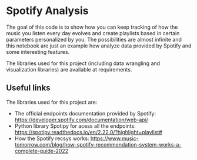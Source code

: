 # Spotify Analysis
The goal of this code is to show how you can keep tracking of how the music you listen every day evolves and create playlists based in certain parameters personalized by you. The possibilities are almost infinite and this notebook are just an example how analyze data provided by Spotify and some interesting features. 

The libraries used for this project (including data wrangling and visualization libraries) are available at requirements.

## Useful links 
The libraries used for this project are:
  - The official endpoints documentation provided by Spotify: https://developer.spotify.com/documentation/web-api/
  - Python library Spotipy for acess all the endpoints: https://spotipy.readthedocs.io/en/2.22.0/?highlight=playlist#
  - How the Spotify recsys works: https://www.music-tomorrow.com/blog/how-spotify-recommendation-system-works-a-complete-guide-2022
  
  

